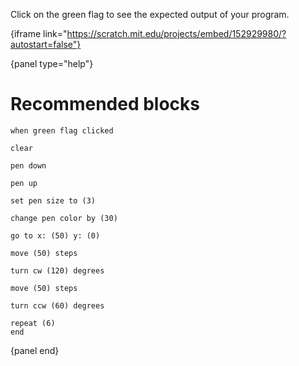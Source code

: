Click on the green flag to see the expected output of your program.

{iframe link="https://scratch.mit.edu/projects/embed/152929980/?autostart=false"}

{panel type="help"}

# Recommended blocks

```scratch
when green flag clicked
```

```scratch
clear

pen down

pen up

set pen size to (3)

change pen color by (30)
```

```scratch
go to x: (50) y: (0)

move (50) steps

turn cw (120) degrees

move (50) steps

turn ccw (60) degrees
```

```scratch
repeat (6)
end
```

{panel end}
